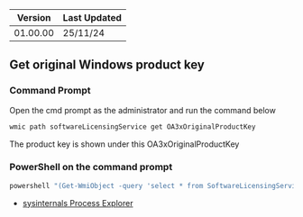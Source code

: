 | Version | Last Updated |
| --- | --- |
| 01.00.00 | 25/11/24 |

## Get original Windows product key

### Command Prompt
Open the cmd prompt as the administrator and run the command below
```cmd
wmic path softwareLicensingService get OA3xOriginalProductKey
```
The product key is shown under this
OA3xOriginalProductKey


### PowerShell on the command prompt

```Powershell
powershell "(Get-WmiObject -query 'select * from SoftwareLicensingService').OA3xOriginalProductKey
```

* [sysinternals Process Explorer ](https://learn.microsoft.com/en-us/sysinternals/downloads/process-explorer)

